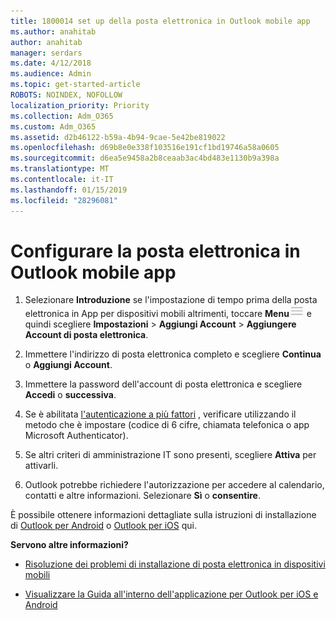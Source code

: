 ```yaml
---
title: 1800014 set up della posta elettronica in Outlook mobile app
ms.author: anahitab
author: anahitab
manager: serdars
ms.date: 4/12/2018
ms.audience: Admin
ms.topic: get-started-article
ROBOTS: NOINDEX, NOFOLLOW
localization_priority: Priority
ms.collection: Adm_O365
ms.custom: Adm_O365
ms.assetid: d2b46122-b59a-4b94-9cae-5e42be819022
ms.openlocfilehash: d69b8e0e338f103516e191cf1bd19746a58a0605
ms.sourcegitcommit: d6ea5e9458a2b8ceaab3ac4bd483e1130b9a398a
ms.translationtype: MT
ms.contentlocale: it-IT
ms.lasthandoff: 01/15/2019
ms.locfileid: "28296081"
---
```

# <a name="set-up-email-in-the-outlook-mobile-app"></a>Configurare la posta elettronica in Outlook mobile app

1. Selezionare **Introduzione** se l'impostazione di tempo prima della posta elettronica in App per dispositivi mobili altrimenti, toccare **Menu**![pulsante Menu The](media/265b9089-9630-42dd-a244-d9a412d8fe47.png) e quindi scegliere **Impostazioni** \> **Aggiungi Account** \> **Aggiungere Account di posta elettronica**. 
    
2. Immettere l'indirizzo di posta elettronica completo e scegliere **Continua** o **Aggiungi Account**.
    
3. Immettere la password dell'account di posta elettronica e scegliere **Accedi** o **successiva**. 
    
4. Se è abilitata [l'autenticazione a più fattori](https://support.office.com/article/8f0454b2-f51a-4d9c-bcde-2c48e41621c6.aspx) , verificare utilizzando il metodo che è impostare (codice di 6 cifre, chiamata telefonica o app Microsoft Authenticator). 
    
5. Se altri criteri di amministrazione IT sono presenti, scegliere **Attiva** per attivarli. 
    
6. Outlook potrebbe richiedere l'autorizzazione per accedere al calendario, contatti e altre informazioni. Selezionare **Sì** o **consentire**. 
    
È possibile ottenere informazioni dettagliate sulla istruzioni di installazione di [Outlook per Android](https://support.office.com/article/886db551-8dfa-4fd5-b835-f8e532091872.aspx) o [Outlook per iOS](https://support.office.com/article/b2de2161-cc1d-49ef-9ef9-81acd1c8e234.aspx) qui. 
  
 **Servono altre informazioni?**
  
- [Risoluzione dei problemi di installazione di posta elettronica in dispositivi mobili](https://support.office.com/article/a264ef01-9c88-48fb-9285-7017e4f31f02.aspx)
    
- [Visualizzare la Guida all'interno dell'applicazione per Outlook per iOS e Android](https://support.office.com/article/218a22d1-9fa5-4889-b689-de1c63493243.aspx#ID0EAABAAA=Contact_Support)
    

